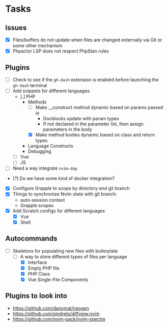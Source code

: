 # Tasks
## Issues
- [x] Files/buffers do not update when files are changed externally via Git or some other mechanism
- [x] Phpactor LSP does not respect PhpStan rules

## Plugins
- [ ] Check to see if the `gh-dash` extension is enabled before launching the `gh-dash` terminal
- [ ] Add snippets for different languages
    - [.] PHP
        - Methods
            - [ ] Make __construct method dynamic based on params passed in
                - Docblocks update with param types
                - If not declared in the parameter list, then assign parameters in the body
            - [x] Make method bodies dynamic based on class and return types
        - Language Constructs
        - Debugging
    - [ ] Vue
    - [ ] JS
- [ ] Need a way integrate `nvim-dap`
- [?] Do we have some kind of docker integration?
- [x] Configure Grapple to scope by directory _and_ git branch
- [x] Things to synchronize Nvim state with git branch:
    - auto-session context
    - Grapple scopes
- [x] Add Scratch configs for different languages
    - [x] Vue
    - [x] Shell

## Autocommands
- [ ] Skeletons for populating new files with boilerplate
    - [ ] A way to store different types of files per language
        - [x] Interface
        - [x] Empty PHP file
        - [x] PHP Class
        - [x] Vue Single-File Components

## Plugins to look into
- https://github.com/danymat/neogen
- https://github.com/sindrets/diffview.nvim
- https://github.com/nvim-pack/nvim-spectre
